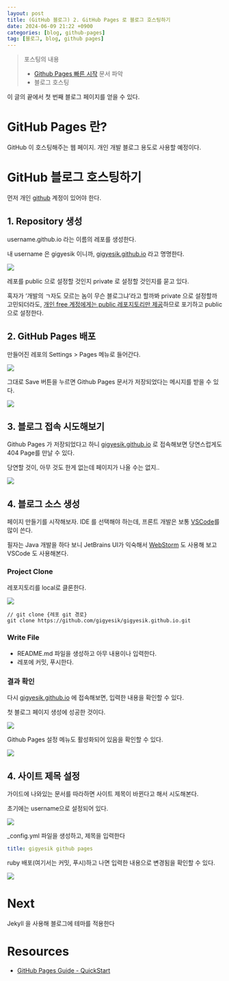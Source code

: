 ```yaml
---
layout: post
title: (GitHub 블로그) 2. GitHub Pages 로 블로그 호스팅하기
date: 2024-06-09 21:22 +0900
categories: [blog, github-pages]
tag: [블로그, blog, github pages]
---
```


> 포스팅의 내용
> - [Github Pages 빠른 시작][GitHub Pages Quickstart] 문서 파악
> - 블로그 호스팅

이 글의 끝에서 첫 번째 블로그 페이지를 얻을 수 있다.

# GitHub Pages 란?

GitHub 이 호스팅해주는 웹 페이지. 개인 개발 블로그 용도로 사용할 예정이다.

# GitHub 블로그 호스팅하기

먼저 개인 [github][github] 계정이 있어야 한다.

## 1. Repository 생성

username.github.io 라는 이름의 레포를 생성한다.

내 username 은 gigyesik 이니까, [gigyesik.github.io][gigyesik.github.io] 라고 명명한다.

![](/assets/img/2024-06-09/github-pages-quickstart-1-create-new-repository.png)

레포를 public 으로 설정할 것인지 private 로 설정할 것인지를 묻고 있다.

혹자가 ‘개발의 ㄱ자도 모르는 놈이 무슨 블로그냐’라고 할까봐 private 으로 설정할까 고민되더라도, 
[개인 free 계정에게는 public 레포지토리만 제공][github plans]하므로 포기하고 public 으로 설정한다.

## 2. GitHub Pages 배포

만들어진 레포의 Settings > Pages 메뉴로 들어간다.

![](/assets/img/2024-06-09/github-pages-quickstart-2-settings-page.png)

그대로 Save 버튼을 누르면 Github Pages 문서가 저장되었다는 메시지를 받을 수 있다.

![](/assets/img/2024-06-09/github-pages-quickstart-3-source-saved.png)

## 3. 블로그 접속 시도해보기

Github Pages 가 저장되었다고 하니 [gigyesik.github.io][gigyesik.github.io] 로 접속해보면 당연스럽게도 404 Page를 만날 수 있다.

당연할 것이, 아무 것도 한게 없는데 페이지가 나올 수는 없지..

![](/assets/img/2024-06-09/github-pages-quickstart-4-404.png)

## 4. 블로그 소스 생성

페이지 만들기를 시작해보자. IDE 를 선택해야 하는데, 프론트 개발은 보통 [VSCode][VSCode]를 많이 쓴다.

필자는 Java 개발을 하다 보니 JetBrains UI가 익숙해서 [WebStorm][Webstorm] 도 사용해 보고 VSCode 도 사용해본다.

### Project Clone

레포지토리를 local로 클론한다.

![](/assets/img/2024-06-09/github-pages-quickstart-5-clone.png)

```shell
// git clone {레포 git 경로}
git clone https://github.com/gigyesik/gigyesik.github.io.git
```

### Write File

- README.md 파일을 생성하고 아무 내용이나 입력한다.
- 레포에 커밋, 푸시한다.

### 결과 확인

다시 [gigyesik.github.io][gigyesik.github.io] 에 접속해보면, 입력한 내용을 확인할 수 있다.

첫 블로그 페이지 생성에 성공한 것이다.

![](/assets/img/2024-06-09/github-pages-quickstart-6-main.png)

Github Pages 설정 메뉴도 활성화되어 있음을 확인할 수 있다.

![](/assets/img/2024-06-09/github-pages-quickstart-7-setting.png)

## 4. 사이트 제목 설정

가이드에 나와있는 문서를 따라하면 사이트 제목이 바뀐다고 해서 시도해본다.

초기에는 username으로 설정되어 있다.

![](/assets/img/2024-06-09/github-pages-quickstart-8-default-title.png)

_config.yml 파일을 생성하고, 제목을 입력한다

```yaml
title: gigyesik github pages
```

ruby 배포(여기서는 커밋, 푸시)하고 나면 입력한 내용으로 변경됨을 확인할 수 있다.

![](/assets/img/2024-06-09/github-pages-quickstart-9-title.png)

# Next

Jekyll 을 사용해 블로그에 테마를 적용한다

# Resources

- [GitHub Pages Guide - QuickStart][GitHub Pages Quickstart]

[gigyesik.github.io]: http://gigyesik.github.io
[GitHub Pages Quickstart]: https://docs.github.com/ko/pages/quickstart
[github]: https://github.com/
[github plans]: https://docs.github.com/en/get-started/learning-about-github/githubs-plans#github-free-for-personal-accounts
[VSCode]: https://code.visualstudio.com/
[Webstorm]: https://www.jetbrains.com/ko-kr/webstorm/
